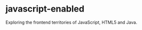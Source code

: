 javascript-enabled
==================

Exploring the frontend territories of JavaScript, HTML5 and Java.